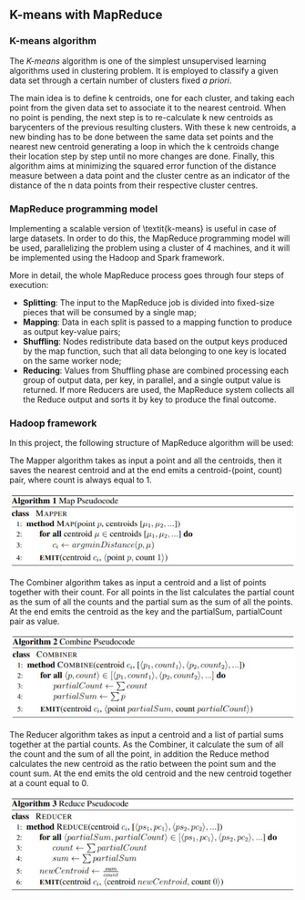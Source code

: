 ## K-means with MapReduce

### K-means algorithm
The *K-means* algorithm is one of the simplest unsupervised learning algorithms used in clustering problem. It is employed to classify a given data set through a certain number of clusters fixed *a priori*.

The main idea is to define k centroids, one for each cluster, and taking each point from the given data set to associate it to the nearest centroid. When no point is pending, the next step is to re-calculate k new centroids as barycenters of the previous resulting clusters. With these k new centroids, a new binding has to be done between the same data set points and the nearest new centroid generating a loop in which the k centroids change their location step by step until no more changes are done. Finally, this algorithm aims at minimizing the squared error function of the distance measure between a data point and the cluster centre as an indicator of the distance of the n data points from their respective cluster centres.

### MapReduce programming model
Implementing a scalable version of \textit{k-means} is useful in case of large datasets. In order to do this, the MapReduce programming model will be used, parallelizing the problem using a cluster of 4 machines, and it will be implemented using the Hadoop and Spark framework.

More in detail, the whole MapReduce process goes through four steps of execution:
- **Splitting**: The input to the MapReduce job is divided into fixed-size pieces that will be consumed by a single map;
- **Mapping**: Data in each split is passed to a mapping function to produce as output key-value pairs;
- **Shuffling**: Nodes redistribute data based on the output keys produced by the map function, such that all data belonging to one key is located on the same worker node;
- **Reducing**: Values from Shuffling phase are combined processing each group of output data, per key, in parallel, and a single output value is returned. If more Reducers are used, the MapReduce system collects all the Reduce output and sorts it by key to produce the final outcome.

### Hadoop framework
In this project, the following structure of MapReduce algorithm will be used:

The Mapper algorithm takes as input a point and all the centroids, then it saves the nearest centroid and at the end emits a centroid-(point, count) pair, where count is always equal to 1.
<p align="center">
  <img src="https://github.com/davide-coccomini/kmeans-mapreduce/blob/master/Images/MapMethod.JPG">
</p>

The Combiner algorithm takes as input a centroid and a list of points together with their count. For all points in the list calculates the partial count as the sum of all the counts and the partial sum as the sum of all the points. At the end emits the centroid as the key and the partialSum, partialCount pair as value.
<p align="center">
  <img src="https://github.com/davide-coccomini/kmeans-mapreduce/blob/master/Images/CombineMethod.JPG">
</p>

The Reducer algorithm takes as input a centroid and a list of partial sums together at the partial counts. As the Combiner, it calculate the sum of all the count and the sum of all the point, in addition the Reduce method calculates the new centroid as the ratio between the point sum and the count sum. At the end emits the old centroid and the new centroid together at a count equal to 0.
<p align="center">
  <img src="https://github.com/davide-coccomini/kmeans-mapreduce/blob/master/Images/ReduceMethod.JPG">
</p>

